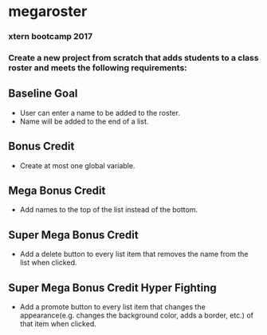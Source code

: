 # megaroster
### xtern bootcamp 2017
### Create a new project from scratch that adds students to a class roster and meets the following requirements:

## Baseline Goal

* User can enter a name to be added to the roster.
* Name will be added to the end of a list.

## Bonus Credit

* Create at most one global variable.

## Mega Bonus Credit

* Add names to the top of the list instead of the bottom.

## Super Mega Bonus Credit

* Add a delete button to every list item that removes the name from the list when clicked.

## Super Mega Bonus Credit Hyper Fighting

* Add a promote button to every list item that changes the appearance(e.g. changes the background color, adds a border, etc.) of that item when clicked.
